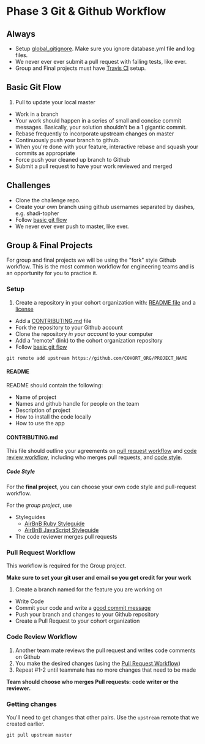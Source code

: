 # Phase 3 Git & Github Workflow

## Always
- Setup [global_gitignore](https://help.github.com/articles/ignoring-files). Make sure you ignore database.yml file and log files.
- We never ever ever submit a pull request with failing tests, like ever.
- Group and Final projects must have [Travis CI](https://travis-ci.org/) setup.

## Basic Git Flow
1. Pull to update your local master
- Work in a branch
- Your work should happen in a series of small and concise commit messages. Basically, your solution shouldn't be a 1 gigantic commit.
- Rebase frequently to incorporate upstream changes on master
- Continuously push your branch to github.
- When you're done with your feature, interactive rebase and squash your commits as appropriate
- Force push your cleaned up branch to Github
- Submit a pull request to have your work reviewed and merged

## Challenges
- Clone the challenge repo.
- Create your own branch using github usernames separated by dashes, e.g. shadi-topher
- Follow [basic git flow](#basic-git-flow)
- We never ever ever push to master, like ever.

## Group & Final Projects
For group and final projects we will be using the "fork" style
Github workflow.  This is the most common workflow for
engineering teams and is an opportunity for you to practice it.

### Setup

1. Create a repository in your cohort organization with: [README file](#readme) and a [license](http://www.slideshare.net/CodeMontage/writespeakcode-open-source-licenses)
* Add a [CONTRIBUTING.md](#contributing.md) file
* Fork the repository to your Github account
* Clone the repository *in your account* to your computer
* Add a "remote" (link) to the cohort organization repository
* Follow [basic git flow](#basic-git-flow)

```
git remote add upstream https://github.com/COHORT_ORG/PROJECT_NAME
```

#### README
README should contain the following:
* Name of project
* Names and github handle for people on the team
* Description of project
* How to install the code locally
* How to use the app

#### CONTRIBUTING.md
This file should outline your agreements on
[pull request workflow](#pull-request-workflow) and [code review
workflow](#code-review-workflow), including who merges pull requests,
and [code style](#code-style).

##### Code Style
For the **final project**, you can choose your own code
style and pull-request workflow.

For the *group project*, use
- Styleguides
	- [AirBnB Ruby Styleguide](https://github.com/airbnb/ruby)
	- [AirBnB JavaScript Styleguide](https://github.com/airbnb/javascript)
- The code reviewer merges pull requests

### Pull Request Workflow
This workflow is required for the Group project.

**Make sure to set your git user and email so you get credit for your work**

1. Create a branch named for the feature you are working on
* Write Code
* Commit your code and write a [good commit message](http://robots.thoughtbot.com/5-useful-tips-for-a-better-commit-message)
* Push your branch and changes to your Github repository
* Create a Pull Request to your cohort organization

### Code Review Workflow

1. Another team mate reviews the pull request and writes code comments on Github
2. You make the desired changes (using the [Pull Request Workflow](#pull-request-workflow))
3. Repeat #1-2 until teammate has no more changes that need to be made

**Team should choose who merges Pull requests: code writer or the reviewer.**

### Getting changes

You'll need to get changes that other pairs.  Use the `upstream` remote that we created earlier.

```
git pull upstream master
```
